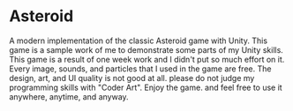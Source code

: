 # Asteroid
A modern implementation of the classic Asteroid game with Unity.
This game is a sample work of me to demonstrate some parts of my Unity skills.
This game is a result of one week work and I didn't put so much effort on it.
Every image, sounds, and particles that I used in the game are free.
The design, art, and UI quality is not good at all. please do not judge my programming skills with "Coder Art".
Enjoy the game. and feel free to use it anywhere, anytime, and anyway.
